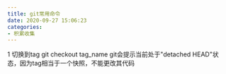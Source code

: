 ```yaml
---
title: git常用命令
date: 2020-09-27 15:06:23
categories:
- 积累收集
---
```


1 切换到tag
git checkout tag_name
git会提示当前处于"detached HEAD"状态，因为tag相当于一个快照，不能更改其代码

